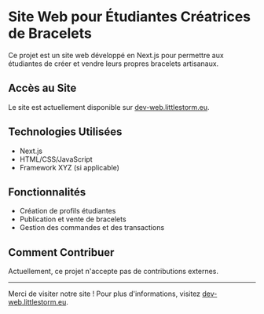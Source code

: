 # Site Web pour Étudiantes Créatrices de Bracelets

Ce projet est un site web développé en Next.js pour permettre aux étudiantes de créer et vendre leurs propres bracelets artisanaux.

## Accès au Site

Le site est actuellement disponible sur [dev-web.littlestorm.eu](https://dev-web.littlestorm.eu).

## Technologies Utilisées

- Next.js
- HTML/CSS/JavaScript
- Framework XYZ (si applicable)

## Fonctionnalités

- Création de profils étudiantes
- Publication et vente de bracelets
- Gestion des commandes et des transactions

## Comment Contribuer

Actuellement, ce projet n'accepte pas de contributions externes.

---

Merci de visiter notre site ! Pour plus d'informations, visitez [dev-web.littlestorm.eu](https://dev-web.littlestorm.eu).
